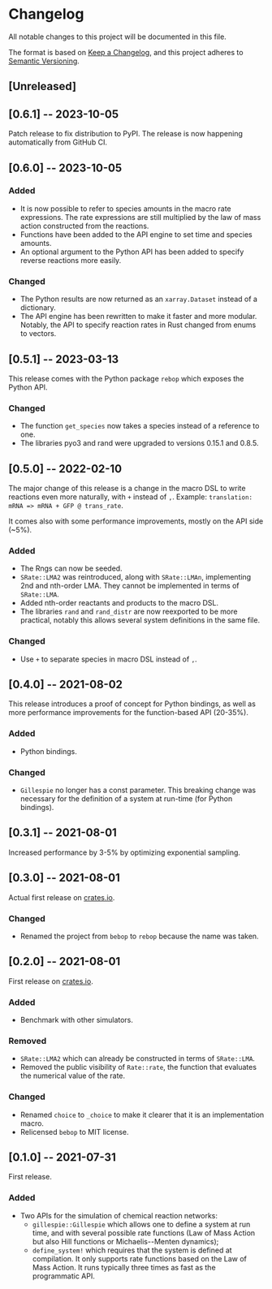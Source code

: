 # Changelog

All notable changes to this project will be documented in this file.

The format is based on [Keep a Changelog](https://keepachangelog.com/en/1.0.0/),
and this project adheres to [Semantic Versioning](https://semver.org/spec/v2.0.0.html).

## [Unreleased]

## [0.6.1] -- 2023-10-05

Patch release to fix distribution to PyPI.  The release is now happening
automatically from GitHub CI.

## [0.6.0] -- 2023-10-05

### Added

* It is now possible to refer to species amounts in the macro rate expressions.
  The rate expressions are still multiplied by the law of mass action
  constructed from the reactions.
* Functions have been added to the API engine to set time and species amounts.
* An optional argument to the Python API has been added to specify reverse
  reactions more easily.

### Changed

* The Python results are now returned as an `xarray.Dataset` instead of a
  dictionary.
* The API engine has been rewritten to make it faster and more modular.
  Notably, the API to specify reaction rates in Rust changed from enums to
  vectors.

## [0.5.1] -- 2023-03-13

This release comes with the Python package `rebop` which exposes the Python
API.

### Changed

* The function `get_species` now takes a species instead of a reference to one.
* The libraries pyo3 and rand were upgraded to versions 0.15.1 and 0.8.5.

## [0.5.0] -- 2022-02-10

The major change of this release is a change in the macro DSL to write
reactions even more naturally, with `+` instead of `,`.  Example:
`translation: mRNA => mRNA + GFP @ trans_rate`.

It comes also with some performance improvements, mostly on the API side (~5%).

### Added

* The Rngs can now be seeded.
* `SRate::LMA2` was reintroduced, along with `SRate::LMAn`, implementing
    2nd and nth-order LMA.  They cannot be implemented in terms of
    `SRate::LMA`.
* Added nth-order reactants and products to the macro DSL.
* The libraries `rand` and `rand_distr` are now reexported to be more
    practical, notably this allows several system definitions in the
    same file.

### Changed

* Use `+` to separate species in macro DSL instead of `,`.

## [0.4.0] -- 2021-08-02

This release introduces a proof of concept for Python bindings, as well
as more performance improvements for the function-based API (20-35%).

### Added

* Python bindings.

### Changed

* `Gillespie` no longer has a const parameter.  This breaking change
    was necessary for the definition of a system at run-time (for
    Python bindings).

## [0.3.1] -- 2021-08-01

Increased performance by 3-5% by optimizing exponential sampling.

## [0.3.0] -- 2021-08-01

Actual first release on [crates.io](https://crates.io).

### Changed

* Renamed the project from `bebop` to `rebop` because the name was taken.

## [0.2.0] -- 2021-08-01

First release on [crates.io](https://crates.io).

### Added

* Benchmark with other simulators.

### Removed

* `SRate::LMA2` which can already be constructed in terms of
    `SRate::LMA`.
* Removed the public visibility of `Rate::rate`, the function that
    evaluates the numerical value of the rate.

### Changed

* Renamed `choice` to `_choice` to make it clearer that it is an
    implementation macro.
* Relicensed `bebop` to MIT license.

## [0.1.0] -- 2021-07-31

First release.

### Added

* Two APIs for the simulation of chemical reaction networks:
    * `gillespie::Gillespie` which allows one to define a system at run
        time, and with several possible rate functions (Law of Mass Action
        but also Hill functions or Michaelis--Menten dynamics);
    * `define_system!` which requires that the system is defined at
        compilation.  It only supports rate functions based on the Law
        of Mass Action.  It runs typically three times as fast as the
        programmatic API.
